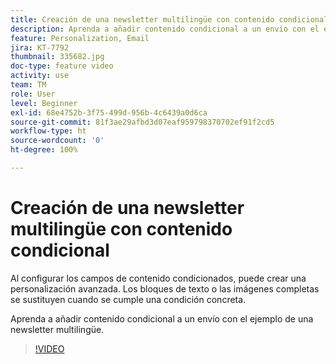 ```yaml
---
title: Creación de una newsletter multilingüe con contenido condicional
description: Aprenda a añadir contenido condicional a un envío con el ejemplo de una newsletter multilingüe.
feature: Personalization, Email
jira: KT-7792
thumbnail: 335682.jpg
doc-type: feature video
activity: use
team: TM
role: User
level: Beginner
exl-id: 68e4752b-3f75-499d-956b-4c6439a0d6ca
source-git-commit: 81f3ae29afbd3d07eaf959798370702ef91f2cd5
workflow-type: ht
source-wordcount: '0'
ht-degree: 100%

---
```


# Creación de una newsletter multilingüe con contenido condicional

Al configurar los campos de contenido condicionados, puede crear una personalización avanzada. Los bloques de texto o las imágenes completas se sustituyen cuando se cumple una condición concreta.

Aprenda a añadir contenido condicional a un envío con el ejemplo de una newsletter multilingüe.

>[!VIDEO](https://video.tv.adobe.com/v/335682?quality=12&learn=on)
